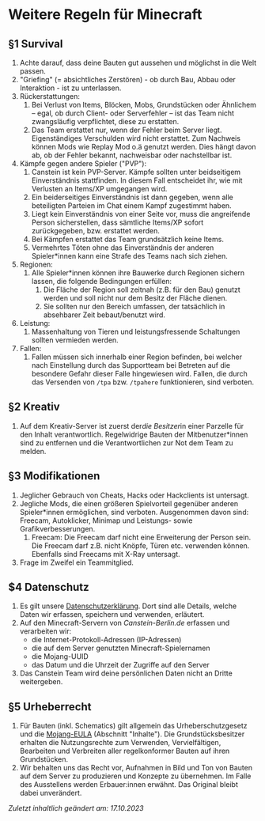 # Weitere Regeln für Minecraft

## §1 Survival
1. Achte darauf, dass deine Bauten gut aussehen und möglichst in die Welt passen.
2. "Griefing" (= absichtliches Zerstören) - ob durch Bau, Abbau oder Interaktion - ist zu unterlassen.
3. Rückerstattungen:
    1. Bei Verlust von Items, Blöcken, Mobs, Grundstücken oder Ähnlichem – egal, ob durch Client- oder Serverfehler – ist das Team nicht zwangsläufig verpflichtet, diese zu erstatten.
    2. Das Team erstattet nur, wenn der Fehler beim Server liegt. Eigenständiges Verschulden wird nicht erstattet. Zum Nachweis können Mods wie Replay Mod o.ä genutzt werden. Dies hängt davon ab, ob der Fehler bekannt, nachweisbar oder nachstellbar ist.
4. Kämpfe gegen andere Spieler ("PVP"):
    1. Canstein ist kein PVP-Server. Kämpfe sollten unter beidseitigem Einverständnis stattfinden. In diesem Fall entscheidet ihr, wie mit Verlusten an Items/XP umgegangen wird.
    2. Ein beiderseitiges Einverständnis ist dann gegeben, wenn alle beteiligten Parteien im Chat einem Kampf zugestimmt haben.
    3. Liegt kein Einverständnis von einer Seite vor, muss die angreifende Person sicherstellen, dass sämtliche Items/XP sofort zurückgegeben, bzw. erstattet werden.
    4. Bei Kämpfen erstattet das Team grundsätzlich keine Items.
    5. Vermehrtes Töten ohne das Einverständnis der anderen Spieler*innen kann eine Strafe des Teams nach sich ziehen.
5. Regionen:
    1. Alle Spieler*innen können ihre Bauwerke durch Regionen sichern lassen, die folgende Bedingungen erfüllen:
        1. Die Fläche der Region soll zeitnah (z.B. für den Bau) genutzt werden und soll nicht nur dem Besitz der Fläche dienen.
        2. Sie sollten nur den Bereich umfassen, der tatsächlich in absehbarer Zeit bebaut/benutzt wird.
6. Leistung:
    1. Massenhaltung von Tieren und leistungsfressende Schaltungen sollten vermieden werden.
7. Fallen:
    1. Fallen müssen sich innerhalb einer Region befinden, bei welcher nach Einstellung durch das Supportteam bei Betreten auf die besondere Gefahr dieser Falle hingewiesen wird. Fallen, die durch das Versenden von `/tpa` bzw. `/tpahere` funktionieren, sind verboten.

## §2 Kreativ
1. Auf dem Kreativ-Server ist zuerst der*die Besitzer*in einer Parzelle für den Inhalt verantwortlich. Regelwidrige Bauten der Mitbenutzer*innen sind zu entfernen und die Verantwortlichen zur Not dem Team zu melden.

## §3 Modifikationen
1. Jeglicher Gebrauch von Cheats, Hacks oder Hackclients ist untersagt.
2. Jegliche Mods, die einen größeren Spielvorteil gegenüber anderen Spieler*innen ermöglichen, sind verboten. Ausgenommen davon sind: Freecam, Autoklicker, Minimap und Leistungs- sowie Grafikverbesserungen.
    1. Freecam: Die Freecam darf nicht eine Erweiterung der Person sein. Die Freecam darf z.B. nicht Knöpfe, Türen etc. verwenden können. Ebenfalls sind Freecams mit X-Ray untersagt.
3. Frage im Zweifel ein Teammitglied.

## $4 Datenschutz
1. Es gilt unsere [Datenschutzerklärung](https://canstein-berlin.de/datenschutzerklaerung). Dort sind alle Details, welche Daten wir erfassen, speichern und verwenden, erläutert.
2. Auf den Minecraft-Servern von _Canstein-Berlin.de_ erfassen und verarbeiten wir:
    * die Internet-Protokoll-Adressen (IP-Adressen)
    * die auf dem Server genutzten Minecraft-Spielernamen
    * die Mojang-UUID
    * das Datum und die Uhrzeit der Zugriffe auf den Server
3. Das Canstein Team wird deine persönlichen Daten nicht an Dritte weitergeben.

## §5 Urheberrecht
1. Für Bauten (inkl. Schematics) gilt allgemein das Urheberschutzgesetz und die [Mojang-EULA](https://www.minecraft.net/de-de/eula) (Abschnitt "Inhalte"). Die Grundstücksbesitzer erhalten die Nutzungsrechte zum Verwenden, Vervielfältigen, Bearbeiten und Verbreiten aller regelkonformer Bauten auf ihren Grundstücken.
2. Wir behalten uns das Recht vor, Aufnahmen in Bild und Ton von Bauten auf dem Server zu produzieren und Konzepte zu 
   übernehmen. Im Falle des Ausstellens werden Erbauer:innen erwähnt. Das Original bleibt dabei unverändert.

_Zuletzt inhaltlich geändert am: 17.10.2023_
